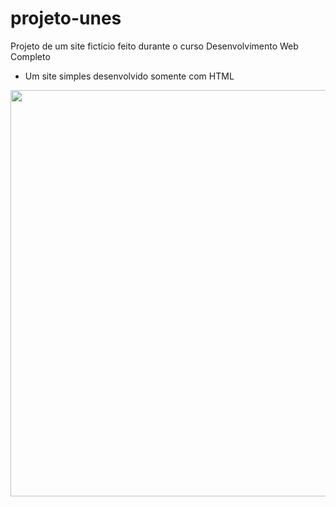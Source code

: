 # projeto-unes
 
 Projeto de um site fictício feito durante o curso Desenvolvimento Web Completo

 - Um site simples desenvolvido somente com HTML

<img src="https://user-images.githubusercontent.com/84985099/120270976-d334fe00-c280-11eb-8ad1-d2795e7cca43.png" width="650">
